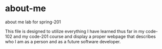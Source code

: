 # about-me
about me lab for spring-201

This file is designed to utilize everything I have learned thus far in my code-102 and my code-201 course and display a proper webpage that describes who I am as a person and as a future software developer.
